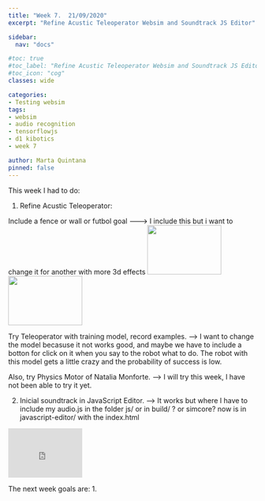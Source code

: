 ```yaml
---
title: "Week 7.  21/09/2020"
excerpt: "Refine Acustic Teleoperator Websim and Soundtrack JS Editor"

sidebar:
  nav: "docs"

#toc: true
#toc_label: "Refine Acustic Teleoperator Websim and Soundtrack JS Editor"
#toc_icon: "cog"
classes: wide

categories:
- Testing websim
tags:
- websim
- audio recognition
- tensorflowjs
- d1 kibotics
- week 7

author: Marta Quintana
pinned: false
---
```


This week I had to do:

1. Refine Acustic Teleoperator: 

Include a fence or wall or futbol goal ---> I include this but i want to change it for another with more 3d effects
	<img width="150" height="100" src="https://github.com/martaquintana/2020-tfg-marta-quintana/docs/assets/images/valla.png"></img>
	<img width="150" height="100" src="https://github.com/martaquintana/2020-tfg-marta-quintana/docs/assets/images/valla2.png"></img>
	
Try Teleoperator with training model, record examples.  --> I want to change the model becasuse it not works good, and maybe we have to include a botton 	   for click on it when you say to the robot what to do. The robot with this model gets a little crazy and the probability of success is low. 
	
Also, try Physics Motor of Natalia Monforte. --> I will try this week, I have not been able to try it yet.

2. Inicial soundtrack in JavaScript Editor. --> It works but where I have to include my audio.js in the folder js/ or in build/ ? or simcore? now is in javascript-editor/ with the index.html

<iframe width="150" height="100" src="https://youtube.com/embed/c__BayBCSX4" frameborder="0" allow="autoplay; encrypted-media" allowfullscreen></iframe>





The next week goals are:
1.
